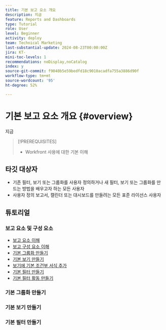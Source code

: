 ```yaml
---
title: 기본 보고 요소 개요
description: 지금
feature: Reports and Dashboards
type: Tutorial
role: User
level: Beginner
activity: deploy
team: Technical Marketing
last-substantial-update: 2024-08-23T00:00:00Z
jira: KT-
mini-toc-levels: 1
recommendations: noDisplay,noCatalog
index: y
source-git-commit: f9040b5e59bedfd18c9010acadfa755a3886d90f
workflow-type: tm+mt
source-wordcount: '95'
ht-degree: 52%

---
```



# 기본 보고 요소 개요 {#overview}

지금

>[!PREREQUISITES]
>
>* Workfront 사용에 대한 기본 이해


## 타깃 대상자

* 기존 필터, 보기 또는 그룹화를 사용자 정의하거나 새 필터, 보기 또는 그룹화를 만드는 방법을 배우고자 하는 모든 사용자
* 사용자 정의 보고서, 캘린더 또는 대시보드를 만들려는 모든 표준 라이선스 사용자

## 튜토리얼

### 보고 요소 및 구성 요소

* [보고 요소 이해](/help/reporting/basic-reporting/reporting-elements.md)
* [보고 구성 요소 이해](/help/reporting/basic-reporting/reporting-components.md)
* [기본 그룹화 만들기](/help/reporting/basic-reporting/create-a-basic-grouping.md)
* [기본 보기 만들기](/help/reporting/basic-reporting/create-a-basic-view.md)
* [보기에 기본 조건부 서식 추가](/help/reporting/basic-reporting/add-basic-conditional-formatting-to-a-view.md)
* [기본 필터 만들기](/help/reporting/basic-reporting/create-a-basic-filter.md)
* [기본 필터 활동 만들기](/help/reporting/basic-reporting/create-a-basic-filter-activity.md)


### 기본 그룹화 만들기



### 기본 보기 만들기



### 기본 필터 만들기


